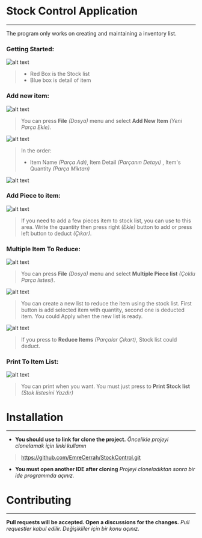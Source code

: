 # Stock Control Application
---

The program only works on creating and maintaining a inventory list.

### Getting Started: 

![alt text](media/image1.png)

> - Red Box is the Stock list 
> - Blue box is detail of item


### Add new item:

![alt text](media/image2.png)

>You can press **File** *(Dosya)* menu and select **Add New Item** *(Yeni Parça Ekle)*.

![alt text](media/image3.png)

> In the order: 
> * Item Name *(Parça Adı)*, Item Detail *(Parçanın Detayı)* , Item's Quantity *(Parça Miktarı)*


![alt text](media/image5.png)


### Add Piece to item:

![alt text](media/image6.png)

> If you need to add a few pieces item to stock list, you can use to this area. 
> Write the quantity then press right *(Ekle)* button to add or
> press left button to deduct *(Çıkar)*.


### Multiple Item To Reduce:
![alt text](media/image8.png)

>You can press **File** *(Dosya)* menu and select **Multiple Piece list** *(Çoklu Parça listesi)*.

![alt text](media/image4.png)

>You can create a new list to reduce the item using the stock list. First button is add
> selected item with quantity, second one is deducted item. You could Apply
when the new list is ready.

![alt text](media/image9.png)

> If you press to **Reduce Items** *(Parçalar Çıkart)*, Stock list could deduct.

### Print To Item List:

![alt text](media/image7.png)

>You can print when you want. You must just press to **Print Stock list** *(Stok listesini Yazdır)*

# Installation
---
- **You should use to link for clone the project.**
  *Öncelikle projeyi clonelamak için linki kullanın*
>https://github.com/EmreCerrah/StockControl.git
- **You must open another IDE after cloning**
  *Projeyi cloneladıktan sonra bir ide programında açınız.*

# Contributing
---
**Pull requests will be accepted. Open a discussions for the changes.**
*Pull requestler kabul edilir. Değişikliler için bir konu açınız.*
